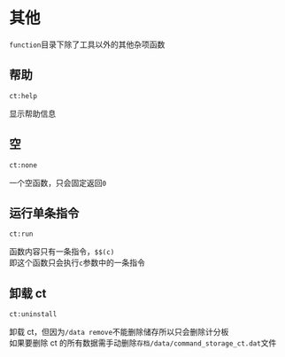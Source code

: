 # 其他

`function`目录下除了工具以外的其他杂项函数

## 帮助

`ct:help`

显示帮助信息

## 空

`ct:none`

一个空函数，只会固定返回`0`

## 运行单条指令

`ct:run`

函数内容只有一条指令，`$$(c)`<br>
即这个函数只会执行`c`参数中的一条指令

## 卸载 ct

`ct:uninstall`

卸载 ct，但因为`/data remove`不能删除储存所以只会删除计分板<br>
如果要删除 ct 的所有数据需手动删除`存档/data/command_storage_ct.dat`文件
